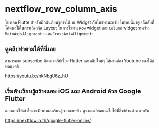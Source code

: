 # nextflow_row_column_axis

โปรเจค Flutte สำหรับฝึกฝนเรียนรู้การใช้งาน Widget กับโค้ชพลนะครับ ในรอบนี้มาดูเคล็ดลับที่โค้ดพลใช้ในการเลือกจัด Layout ในการใช้งาน `Row` widget และ `Column` widget ระหว่าง `MainAxisAlignment:` และ `CrossAxisAlignment:`

## ดูคลิปทำตามได้ที่นี่เลย 

สามารถกด subscribe ติดตามคลิปเรื่อง Flutter และคลิปใหม่ๆ ได้ผ่านช่อง Youtube ของโค้ชพลนะครับ 

https://youtu.be/nkNbgU6z_hU

## เริ่มต้นเรียนรู้สร้างแอพ iOS และ Android ด้วย Google Flutter 

ออกแบบให้เข้าใจง่าย ฝึกทำและเรียนรู้จากแอพจริง ดูรายละเอียดและซื้อได้ที่ลิ้งค์ด้านล่างเลยครับ 

https://nextflow.in.th/google-flutter-online/
